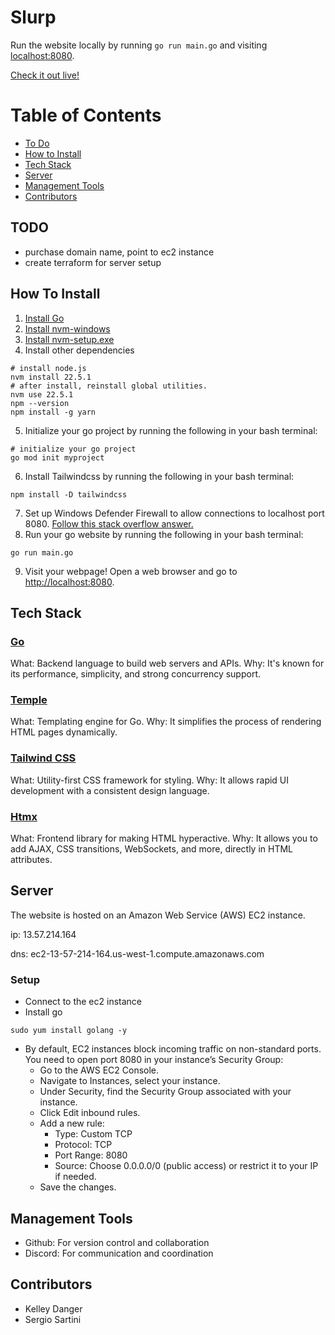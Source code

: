 # Slurp
Run the website locally by running `go run main.go` and visiting [localhost:8080](localhost:8080).

[Check it out live!](http://ec2-13-57-214-164.us-west-1.compute.amazonaws.com:8080/)

# Table of Contents
- [To Do](#todo)
- [How to Install](#how-to-install)
- [Tech Stack](#tech-stack)
- [Server](#server)
- [Management Tools](#management-tools)
- [Contributors](#contributors)

## TODO
- purchase domain name, point to ec2 instance
- create terraform for server setup

## How To Install
1. [Install Go](https://go.dev/dl/)
2. [Install nvm-windows](https://github.com/coreybutler/nvm-windows?tab=readme-ov-file#install-nvm-windows)
3. [Install nvm-setup.exe](https://github.com/coreybutler/nvm-windows/releases)
4. Install other dependencies 
```console
# install node.js
nvm install 22.5.1
# after install, reinstall global utilities. 
nvm use 22.5.1
npm --version
npm install -g yarn
```
5. Initialize your go project by running the following in your bash terminal:
```console
# initialize your go project
go mod init myproject
```
6. Install Tailwindcss by running the following in your bash terminal:
```console 
npm install -D tailwindcss
```

7. Set up Windows Defender Firewall to allow connections to localhost port 8080. [Follow this stack overflow answer.](https://stackoverflow.com/a/65393403)
8. Run your go website by running the following in your bash terminal:
```console
go run main.go
```

9. Visit your webpage!
Open a web browser and go to [http://localhost:8080](http://localhost:8080).


## Tech Stack
### [Go](https://go.dev/doc/)
What: Backend language to build web servers and APIs.
Why: It's known for its performance, simplicity, and strong concurrency support.



### [Temple](https://github.com/docwhat/temple)
What: Templating engine for Go.
Why: It simplifies the process of rendering HTML pages dynamically.

### [Tailwind CSS](https://tailwindcss.com/docs/installation)
What: Utility-first CSS framework for styling.
Why: It allows rapid UI development with a consistent design language.

### [Htmx](https://htmx.org/docs/#introduction)
What: Frontend library for making HTML hyperactive.
Why: It allows you to add AJAX, CSS transitions, WebSockets, and more, directly in HTML attributes.


## Server
The website is hosted on an Amazon Web Service (AWS) EC2 instance. 

ip: 13.57.214.164

dns: ec2-13-57-214-164.us-west-1.compute.amazonaws.com

### Setup
- Connect to the ec2 instance
- Install go
```console
sudo yum install golang -y
``` 
- By default, EC2 instances block incoming traffic on non-standard ports. You need to open port 8080 in your instance’s Security Group:
    - Go to the AWS EC2 Console.
    - Navigate to Instances, select your instance.
    - Under Security, find the Security Group associated with your instance.
    - Click Edit inbound rules.
    - Add a new rule:
        - Type: Custom TCP
        - Protocol: TCP
        - Port Range: 8080
        - Source: Choose 0.0.0.0/0 (public access) or restrict it to your IP if needed.
    - Save the changes.

## Management Tools
- Github: For version control and collaboration
- Discord: For communication and coordination

## Contributors
- Kelley Danger
- Sergio Sartini